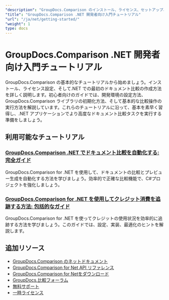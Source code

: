 ```yaml
---
"description": "GroupDocs.Comparison のインストール、ライセンス、セットアップ、および .NET アプリケーションでの最初のドキュメント比較の作成に関するステップバイステップのチュートリアル。"
"title": "GroupDocs.Comparison .NET 開発者向け入門チュートリアル"
"url": "/ja/net/getting-started/"
"weight": 1
type: docs
---
```

# GroupDocs.Comparison .NET 開発者向け入門チュートリアル

GroupDocs.Comparison の基本的なチュートリアルから始めましょう。インストール、ライセンス設定、そして.NET での最初のドキュメント比較の作成方法を詳しく説明します。初心者向けのガイドでは、開発環境の設定方法、GroupDocs.Comparison ライブラリの初期化方法、そして基本的な比較操作の実行方法を解説しています。これらのチュートリアルに沿って、基本を素早く習得し、.NET アプリケーションでより高度なドキュメント比較タスクを実行する準備をしましょう。

## 利用可能なチュートリアル

### [GroupDocs.Comparison .NET でドキュメント比較を自動化する: 完全ガイド](./automate-document-comparison-groupdocs-net/)
GroupDocs.Comparison for .NET を使用して、ドキュメントの比較とプレビュー生成を自動化する方法を学びましょう。効率的で正確な比較機能で、C#プロジェクトを強化しましょう。

### [GroupDocs.Comparison for .NET を使用してクレジット消費を追跡する方法: 包括的なガイド](./track-credit-consumption-groupdocs-comparison-dotnet/)
GroupDocs.Comparison for .NET を使ってクレジットの使用状況を効率的に追跡する方法を学びましょう。このガイドでは、設定、実装、最適化のヒントを解説します。

## 追加リソース

- [GroupDocs.Comparison のネットドキュメント](https://docs.groupdocs.com/comparison/net/)
- [GroupDocs.Comparison for Net API リファレンス](https://reference.groupdocs.com/comparison/net/)
- [GroupDocs.Comparison for Netをダウンロード](https://releases.groupdocs.com/comparison/net/)
- [GroupDocs.比較フォーラム](https://forum.groupdocs.com/c/comparison)
- [無料サポート](https://forum.groupdocs.com/)
- [一時ライセンス](https://purchase.groupdocs.com/temporary-license/)